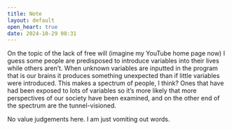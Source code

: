 ```yaml
---
title: Note
layout: default
open_heart: true
date: 2024-10-29 08:31
---
```


On the topic of the lack of free will (imagine my YouTube home page now) I guess some people are predisposed to introduce variables into their lives while others aren’t. When unknown variables are inputted in the program that is our brains it produces something unexpected than if little variables were introduced. This makes a spectrum of people, I think? Ones that have had been exposed to lots of variables so it’s more likely that more perspectives of our society have been examined, and on the other end of the spectrum are the tunnel-visioned. 

No value judgements here. I am just vomiting out words.
